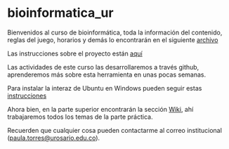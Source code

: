 # bioinformatica_ur
Bienvenidos al curso de bioinformática, toda la información del contenido, reglas del juego, horarios y demás lo encontrarán en el siguiente [archivo](https://github.com/paula-torres/bioinformatica_ur/blob/main/Guia_asignatura_bioinformatica_2023_1.pdf)

Las instrucciones sobre el proyecto están [aquí](https://github.com/paula-torres/bioinformatica_ur/blob/main/Proyecto_instrucciones_bf.pdf)

Las actividades de este curso las desarrollaremos a través github, aprenderemos más sobre esta herramienta en unas pocas semanas.

Para instalar la interaz de Ubuntu en Windows pueden seguir estas [instrucciones](https://ubuntu.com/tutorials/install-ubuntu-desktop#1-overview)

Ahora bien, en la parte superior encontrarán la sección [Wiki](https://github.com/paula-torres/bioinformatica_ur/wiki), ahí trabajaremos todos los temas de la parte práctica.

Recuerden que cualquier cosa pueden contactarme al correo institucional (paula.torres@urosario.edu.co).
